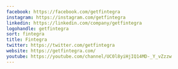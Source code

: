 ```yaml
---
facebook: https://facebook.com/getfintegra
instagram: https://instagram.com/getfintegra
linkedin: https://linkedin.com/company/getfintegra
logohandle: getfintegra
sort: fintegra
title: Fintegra
twitter: https://twitter.com/getfintegra
website: https://getfintegra.com/
youtube: https://youtube.com/channel/UC0l8yiHjIQ14MD-_Y_vZzzw
---
```

